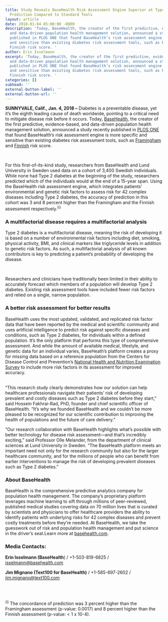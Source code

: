 ```yaml
---
title: Study Reveals BaseHealth Risk Assessment Engine Superior at Type 2 Diabetes
  Prediction Compared to Standard Tools
layout: article
date: 2018-01-04 05:00:00 -0800
description: 'Today, BaseHealth, the creator of the first predictive, evidence-based,
  and data-driven population health management solution, announced a study recently
  published in PLOS ONE that found BaseHealth’s risk assessment engine is more specific
  and sensitive than existing diabetes risk assessment tools, such as Framingham and
  Finnish risk score. '
author: Erin Isselmann
excerpt: 'Today, BaseHealth, the creator of the first predictive, evidence-based,
  and data-driven population health management solution, announced a study recently
  published in PLOS ONE that found BaseHealth’s risk assessment engine is more specific
  and sensitive than existing diabetes risk assessment tools, such as Framingham and
  Finnish risk score. '
categories: []
subhead: ''
external-button-label: ''
external-button-url: ''
---
```

**SUNNYVALE, Calif., Jan. 4, 2018 –** Diabetes is a preventable disease, yet it’s the eighth leading cause of death worldwide, pointing to a critical need to mitigate disease risk before it occurs. Today, [BaseHealth](http://www.basehealth.com/), the creator of the first predictive, evidence-based, and data-driven population health management solution, announced a study recently published in [PLOS ONE](http://journals.plos.org/plosone/) that found BaseHealth’s risk assessment engine is more specific and sensitive than existing diabetes risk assessment tools, such as [Framingham](https://jamanetwork.com/journals/jamainternalmedicine/fullarticle/486842) and [Finnish](https://www.ncbi.nlm.nih.gov/pubmed/12610029) risk score.

<br>

For this first-of-its-kind study, researchers from BaseHealth and Lund University in Sweden used data on a cohort of 3,400 Swedish individuals. While none had Type 2 diabetes at the beginning of the study, researchers predicted which of the individuals would at the end of a 15-year span. Using the BaseHealth risk assessment engine, which integrates patients’ environmental and genetic risk factors to assess risk for 42 complex diseases including Type 2 diabetes, the accuracy of prediction in this cohort was 3 and 8 percent higher than the Framingham and the Finnish assessment respectively.<sup>(i)</sup>

### **A multifactorial disease requires a multifactorial analysis**

Type 2 diabetes is a multifactorial disease, meaning the risk of developing it is based on a number of environmental risk factors including diet, smoking, physical activity, BMI, and clinical markers like triglyceride levels in addition to genetic risk factors. As such, a multifactorial analysis of all known contributors is key to predicting a patient’s probability of developing the disease.

<br>

Researchers and clinicians have traditionally been limited in their ability to accurately forecast which members of a population will develop Type 2 diabetes. Existing risk assessment tools have included fewer risk factors and relied on a single, narrow population.

### **A better risk assessment for better results**

BaseHealth uses the most updated, validated, and replicated risk factor data that have been reported by the medical and scientific community and uses artificial intelligence to predict risk against specific diseases and conditions, such as Type 2 diabetes, for individuals within a defined population. It’s the only platform that performs this type of comprehensive assessment. And while the amount of available medical, lifestyle, and genetic data for an individual varies, BaseHeath’s platform creates a proxy for missing data based on a reference population from the Centers for Disease Control and Prevention’s [National Health and Nutrition Examination Survey](https://www.cdc.gov/nchs/nhanes/index.htm) to include more risk factors in its assessment for improved accuracy.

<br>
“This research study clearly demonstrates how our solution can help healthcare professionals navigate their patients’ risk of developing prevalent and costly diseases such as Type 2 diabetes before they start,” said Hossein Fakhrai-Rad, PhD, founder and chief scientific officer of BaseHealth. “It’s why we founded BaseHealth and we couldn’t be more pleased to be recognized for our scientific contribution to improving the health of populations and the future of care delivery.”
<br>

“Our research collaboration with BaseHealth highlights what’s possible with better technology for disease risk assessment—and that’s incredibly exciting,” said Professor Olle Melander, from the department of clinical sciences at Lund University in Sweden. “The BaseHealth platform meets an important need not only for the research community but also for the larger healthcare community, and for the millions of people who can benefit from earlier interventions to manage the risk of developing prevalent diseases such as Type 2 diabetes.”

### **About BaseHealth**

BaseHealth is the comprehensive predictive analytics company for population health management. The company’s proprietary platform leverages machine learning to sift through millions of peer-reviewed, published medical studies covering data on 70 million lives that is curated by scientists and physicians to offer healthcare providers the ability to identify patients with underlying risks for 42 complex diseases and prevent costly treatments before they’re needed. At BaseHealth, we take the guesswork out of risk and population health management and put science in the driver’s seat.Learn more at [basehealth.com](http://www.basehealth.com/).

### **Media Contacts:**

**Erin Isselmann (BaseHealth**) /   +1-503-819-6825  /  [isselmann@basehealth.com](mailto:isselmann@basehealth.com)

**Jim Mignano (Text100 for BaseHealth)** /  +1-585-697-2602  /  [jim.mignano@text100.com](mailto:jim.mignano@text100.com)

<br><br>

<sup>(i)</sup> The concordance of prediction was 3 percent higher than the Framingham assessment (p-value: 0.0017) and 8 percent higher than the Finnish assessment (p-value: < 1 x 10-4).